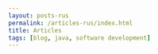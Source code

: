 ```yaml
---
layout: posts-rus
permalink: /articles-rus/index.html
title: Articles
tags: [blog, java, software development]
---
```

